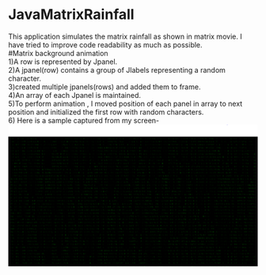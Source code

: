 # JavaMatrixRainfall
This application simulates the matrix rainfall as shown in matrix movie. I have tried to improve code readability as much as possible.
<br/>
#Matrix background animation<br/>
1)A row is represented by Jpanel.<br/>
2)A jpanel(row) contains a group of Jlabels representing a random character.<br/>
3)created multiple jpanels(rows) and added them to frame.<br/>
4)An array of each Jpanel is maintained.<br/>
5)To perform animation , I moved position of each panel in array to next position and initialized the first row with random characters.<br/>
6) Here is a sample captured from my screen- <br/>![alt text](https://github.com/aditkumar1/JavaMatrixRainfall/blob/master/sample.PNG)

